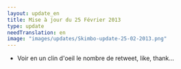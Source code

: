```yaml
---
layout: update_en
title: Mise à jour du 25 Février 2013
type: update
needTranslation: en
image: "images/updates/Skimbo-update-25-02-2013.png"
---
```

* Voir en un clin d'oeil le nombre de retweet, like, thank...